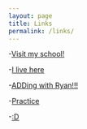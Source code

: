 ```yaml
---
layout: page
title: Links
permalink: /links/
---
```


-[Visit my school!][link1]

[link1]: https://www.vcs.net

-[I live here][link2]

[link2]: https://youtube.com/nigahiga

-[ADDing with Ryan!!!][link3]

[link3]: https://youtube.com/higatv

-[Practice][link4]

[link4]: http://lingling40hours.com

-[:D][link5]

[link5]: http://tinytuba.com








